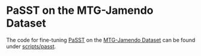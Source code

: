 # PaSST on the MTG-Jamendo Dataset

The code for fine-tuning [PaSST](https://github.com/kkoutini/passt_hear21) on the [MTG-Jamendo Dataset](https://github.com/MTG/mtg-jamendo-dataset) can be found under [scripts/passt](https://github.com/FelipeMarra/passt-on-mtg-jamendo-dataset/tree/master/scripts/passt).
